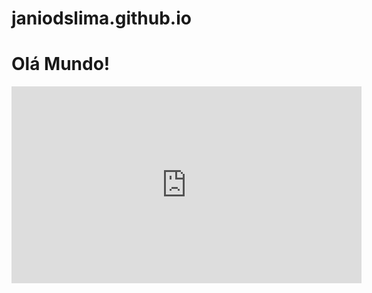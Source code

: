 # janiodslima.github.io
# Olá Mundo!

<iframe width="560" height="315" src="https://www.youtube.com/embed/tGWdvTkV6Rc" title="YouTube video player" frameborder="0" allow="accelerometer; autoplay; clipboard-write; encrypted-media; gyroscope; picture-in-picture; web-share" allowfullscreen></iframe>
